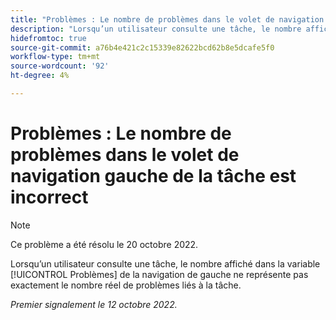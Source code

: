 ```yaml
---
title: "Problèmes : Le nombre de problèmes dans le volet de navigation gauche de la tâche est incorrect"
description: "Lorsqu’un utilisateur consulte une tâche, le nombre affiché dans la section Problèmes du volet de navigation de gauche ne représente pas exactement le nombre réel de problèmes associés à la tâche."
hidefromtoc: true
source-git-commit: a76b4e421c2c15339e82622bcd62b8e5dcafe5f0
workflow-type: tm+mt
source-wordcount: '92'
ht-degree: 4%

---
```



# Problèmes : Le nombre de problèmes dans le volet de navigation gauche de la tâche est incorrect

>[!NOTE]
>
>Ce problème a été résolu le 20 octobre 2022.

Lorsqu’un utilisateur consulte une tâche, le nombre affiché dans la variable [!UICONTROL Problèmes] de la navigation de gauche ne représente pas exactement le nombre réel de problèmes liés à la tâche.

_Premier signalement le 12 octobre 2022._

